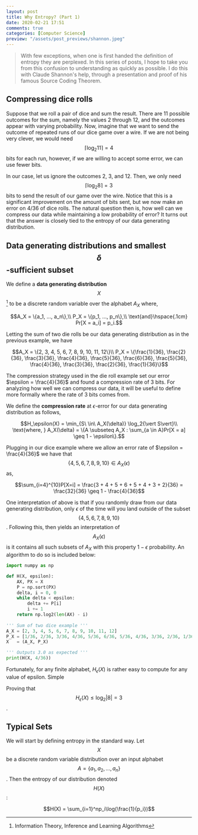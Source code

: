 ```yaml
---
layout: post
title: Why Entropy? (Part 1)
date: 2020-02-21 17:51
comments: true
categories: [Computer Science]
preview: "/assets/post_previews/shannon.jpeg"
---
```


> With few exceptions, when one is first handed the definition of
> entropy they are perplexed. In this series of posts, I hope to take
> you from this confusion to understanding as quickly as possible. I
> do this with Claude Shannon's help, through a presentation and proof
> of his famous Source Coding Theorem.

## Compressing dice rolls

Suppose that we roll a pair of dice and sum the result. There are 11
possible outcomes for the sum, namely the values 2 through 12, and the
outcomes appear with varying probability.  Now, imagine that we want
to send the outcome of repeated runs of our dice game over a wire.  If
we are not being very clever, we would need $$\lceil\log_2{11}\rceil =
4$$ bits for each run, however, if we are willing to accept some
error, we can use fewer bits.

In our case, let us ignore the outcomes 2, 3, and 12. Then, we only
need $$\lceil\log_2{8}\rceil = 3$$ bits to send the result of our game
over the wire.  Notice that this is a significant improvement on the
amount of bits sent, but we now make an error on 4/36 of dice rolls.
The natural question then is, how well can we compress our data while
maintaining a low probability of error?  It turns out that the answer
is closely tied to the entropy of our data generating distribution.

## Data generating distributions and smallest $$\delta$$-sufficient subset

We define a **data generating distribution** $$X$$ [^1] to be a discrete
random variable over the alphabet $A_X$ where,

$$A_X = \{a_1, ..., a_n\},\\
  P_X = \{p_1, ..., p_n\},\\
  \text{and}\hspace{.1cm} Pr[X = a_i] = p_i.$$

Letting the sum of two die rolls be our data generating distribution as
in the previous example, we have

$$A_X = \{2, 3, 4, 5, 6, 7, 8, 9, 10, 11, 12\}\\ P_X = \{\frac{1}{36},
  \frac{2}{36}, \frac{3}{36}, \frac{4}{36}, \frac{5}{36},
  \frac{6}{36}, \frac{5}{36}, \frac{4}{36}, \frac{3}{36},
  \frac{2}{36}, \frac{1}{36}\}$$

The compression strategy used in the die roll example set our error
$\epsilon = \frac{4}{36}$ and found a compression rate of 3 bits. For
analyzing how well we can compress our data, it will be useful to define more
formally where the rate of 3 bits comes from. 

We define the **compression rate** at
$\epsilon$-error for our data generating distribution as follows,

$$H_\epsilon(X) = \min_{S\ \in\ A_X(\delta)} \log_2{\vert S\vert}\\
  \text{where, } A_X(\delta) = \{A \subseteq A_X : \sum_{a \in A}Pr[X
  = a] \geq 1 - \epsilon\}.$$

Plugging in our dice example where we allow an error rate of $\epsilon = \frac{4}{36}$
we have that $$\{4, 5, 6, 7, 8, 9,
10\} \in A_X(\epsilon)$$ as,

$$\sum_{i=4}^{10}P[X=i] = \frac{3 + 4 + 5 + 6 + 5 + 4 + 3 + 2}{36} =
\frac{32}{36} \geq 1 - \frac{4}{36}$$

One interpretation of above is that if you randomly draw from our data
generating distribution, only $\epsilon$ of the time will you land
outside of the subset $$\{4, 5, 6, 7, 8, 9, 10\}$$. Following this,
then yields an interpretation of $$A_X(\epsilon)$$ is it contains all such
subsets of $A_X$ with this property $1 - \epsilon$ probability. An algorithm
to do so is included below:

```python
import numpy as np

def H(X, epsilon):
    AX, PX = X
    P = np.sort(PX)
    delta, i = 0, 0
    while delta < epsilon:   
        delta += P[i]
        i += 1
    return np.log2(len(AX) - i)
   
''' Sum of two dice example '''
A_X = [2, 3, 4, 5, 6, 7, 8, 9, 10, 11, 12]
P_X = [1/36, 2/36, 3/36, 4/36, 5/36, 6/36, 5/36, 4/36, 3/36, 2/36, 1/36]
X   = (A_X, P_X)

''' Outputs 3.0 as expected '''
print(H(X, 4/36)) 
```

Fortunately, for any finite alphabet, $H_\epsilon(X)$ is rather easy to compute
for any value of epsilon. Simple

Proving that
$$H_{\epsilon}(X) \leq \log_2\vert8\vert = 3$$.

## Typical Sets

We will start by defining entropy in the standard way. Let $$X$$ be a
discrete random variable distribution over an input alphabet $$A =
\{a_1, a_2, ..., a_n\}$$. Then the entropy of our distribution denoted
$$H(X)$$:

$$H(X) = \sum_{i=1}^np_i\log(\frac{1}{p_i})$$

[^1]: Information Theory, Inference and Learning Algorithms
